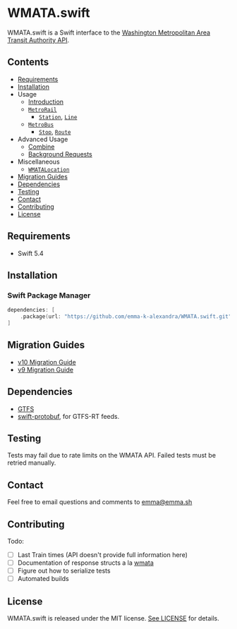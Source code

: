 # WMATA.swift

WMATA.swift is a Swift interface to the [Washington Metropolitan Area Transit Authority API][wmata].

## Contents

- [Requirements](#requirements)
- [Installation](#installation)
- Usage
  - [Introduction][intro-docs]
  - [`MetroRail`][metro-rail-docs]
    - [`Station`][station-docs], [`Line`][line-docs]
  - [`MetroBus`][metro-bus-docs]
    - [`Stop`][stop-docs], [`Route`][route-docs]
- Advanced Usage
  - [Combine][combine-docs]
  - [Background Requests][background-docs]
- Miscellaneous
  - [`WMATALocation`][radius-at-coordinates]
- [Migration Guides](#migration-guides)
- [Dependencies](#dependencies)
- [Testing](#testing)
- [Contact](#contact)
- [Contributing](#contributing)
- [License](#license)

## Requirements

- Swift 5.4

## Installation

### Swift Package Manager

```swift
dependencies: [
    .package(url: "https://github.com/emma-k-alexandra/WMATA.swift.git", .upToNextMajor(from: "11.0.0"))
]
```

## Migration Guides

- [v10 Migration Guide][v10-migration-guide]
- [v9 Migration Guide][v9-migration-guide]

## Dependencies

- [GTFS][gtfs]
- [swift-protobuf][swift-protobuf], for GTFS-RT feeds.

## Testing

Tests may fail due to rate limits on the WMATA API. Failed tests must be retried manually.

## Contact

Feel free to email questions and comments to [emma@emma.sh](mailto:emma@emma.sh)

## Contributing

Todo:

- [ ] Last Train times (API doesn't provide full information here)
- [ ] Documentation of response structs a la [wmata][wmata-rust]
- [ ] Figure out how to serialize tests
- [ ] Automated builds

## License

WMATA.swift is released under the MIT license. [See LICENSE](https://github.com/emma-k-alexandra/WMATA.swift/blob/master/LICENSE) for details.

[intro-docs]: https://github.com/emma-k-alexandra/WMATA.swift/blob/master/Documentation/Introduction.md
[metro-rail-docs]: https://github.com/emma-k-alexandra/WMATA.swift/blob/master/Documentation/MetroRail.md
[station-docs]: https://github.com/emma-k-alexandra/WMATA.swift/blob/master/Documentation/Station.md
[line-docs]: https://github.com/emma-k-alexandra/WMATA.swift/blob/master/Documentation/Line.md
[metro-bus-docs]: https://github.com/emma-k-alexandra/WMATA.swift/blob/master/Documentation/MetroBus.md
[stop-docs]: https://github.com/emma-k-alexandra/WMATA.swift/blob/master/Documentation/Stop.md
[route-docs]: https://github.com/emma-k-alexandra/WMATA.swift/blob/master/Documentation/Route.md
[combine-docs]: https://github.com/emma-k-alexandra/WMATA.swift/blob/master/Documentation/Combine.md
[background-docs]: https://github.com/emma-k-alexandra/WMATA.swift/blob/master/Documentation/Background.md
[radius-at-coordinates]: https://github.com/emma-k-alexandra/WMATA.swift/blob/master/Documentation/Miscellaneous.md#RadiusAtCoordinates
[v9-migration-guide]: https://github.com/emma-k-alexandra/WMATA.swift/blob/master/Documentation/v9%20Migration%20Guide.md
[v10-migration-guide]: https://github.com/emma-k-alexandra/WMATA.swift/blob/master/Documentation/v10%20Migration%20Guide.md
[gtfs]: https://github.com/emma-k-alexandra/GTFS
[swift-protobuf]: https://github.com/apple/swift-protobuf
[wmata]: https://developer.wmata.com
[wmata-rust]: https://github.com/emma-k-alexandra/wmata
